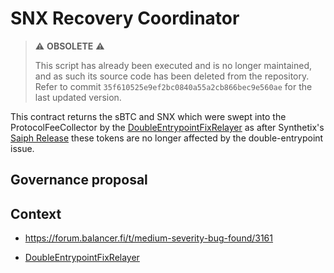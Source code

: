 # SNX Recovery Coordinator

> ⚠️ **OBSOLETE** ⚠️
>
> This script has already been executed and is no longer maintained, and as such its source code has been deleted from the repository.
> Refer to commit `35f610525e9ef2bc0840a55a2cb866bec9e560ae` for the last updated version.

This contract returns the sBTC and SNX which were swept into the ProtocolFeeCollector by the [DoubleEntrypointFixRelayer](../../../../deployments/tasks/20220513-double-entrypoint-fix-relayer/readme.md) as after Synthetix's [Saiph Release](https://blog.synthetix.io/the-saiph-release/) these tokens are no longer affected by the double-entrypoint issue.

## Governance proposal

## Context

- <https://forum.balancer.fi/t/medium-severity-bug-found/3161>

- [DoubleEntrypointFixRelayer](../../../../deployments/tasks/20220513-double-entrypoint-fix-relayer/readme.md)
